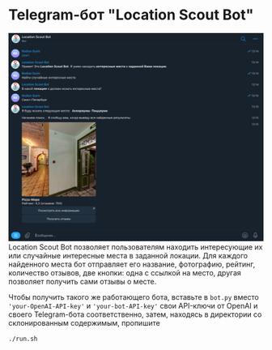 # Telegram-бот "Location Scout Bot"
![Screenshot](images/1.png)
Location Scout Bot позволяет пользователям находить интересующие их или случайные интересные места в заданной локации. Для каждого найденного места бот отправляет его название, фотографию, рейтинг, количество отзывов, две кнопки: одна с ссылкой на место, другая позволяет получить сами отзывы о месте.

Чтобы получить такого же работающего бота, вставьте в `bot.py` вместо `'your-OpenAI-API-key'` и `'your-bot-API-key'` свои API-ключи от OpenAI и своего Telegram-бота соответственно, затем, находясь в директории со склонированным содержимым, пропишите
```
./run.sh
```

